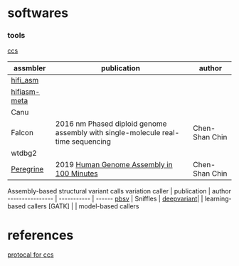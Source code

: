 # softwares
### tools
[ccs](https://github.com/PacificBiosciences/ccs)

assmbler | publication | author
-------- | ----------- | ------
[hifi_asm](https://github.com/chhylp123/hifiasm) | 
[hifiasm-meta](https://github.com/xfengnefx/hifiasm-meta) | 
Canu |
Falcon | 2016 nm Phased diploid genome assembly with single-molecule real-time sequencing | Chen-Shan Chin
wtdbg2 |
[Peregrine](https://github.com/cschin/peregrine) | 2019 [Human Genome Assembly in 100 Minutes](https://www.biorxiv.org/content/10.1101/705616v1) | Chen-Shan Chin



Assembly-based structural variant calls
variation caller | publication | author
---------------- | ----------- | ------
[pbsv](https://github.com/PacificBiosciences/pbsv) | 
Sniffles |
[deepvariant](https://github.com/google/deepvariant)| | learning-based callers
[GATK] | | model-based callers


# references
[protocal for ccs](https://www.biorxiv.org/content/10.1101/519025v2)
